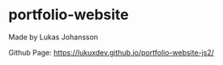 # portfolio-website
Made by Lukas Johansson

Github Page: https://lukuxdev.github.io/portfolio-website-js2/
